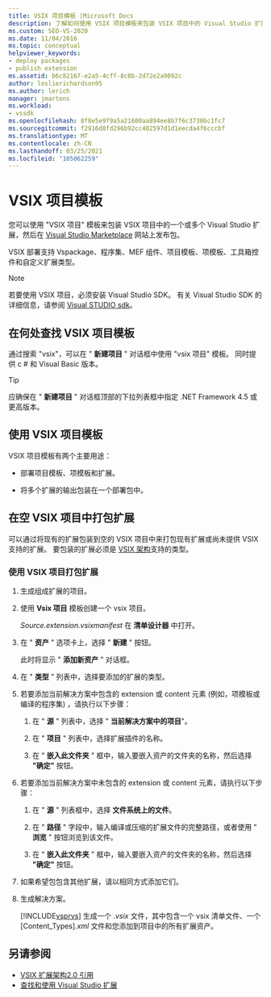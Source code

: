 ```yaml
---
title: VSIX 项目模板 |Microsoft Docs
description: 了解如何使用 VSIX 项目模板来包装 VSIX 项目中的 Visual Studio 扩展，然后在 Visual Studio Marketplace 上发布包。
ms.custom: SEO-VS-2020
ms.date: 11/04/2016
ms.topic: conceptual
helpviewer_keywords:
- deploy packages
- publish extension
ms.assetid: b6c82167-e2a5-4cff-8c8b-2d72e2a9092c
author: leslierichardson95
ms.author: lerich
manager: jmartens
ms.workload:
- vssdk
ms.openlocfilehash: 8f8e5e9f9a5a21600aa894ee8b7f6c3730bc1fc7
ms.sourcegitcommit: f2916d8fd296b92cc402597d1d1eecda4f6cccbf
ms.translationtype: MT
ms.contentlocale: zh-CN
ms.lasthandoff: 03/25/2021
ms.locfileid: "105062259"
---
```

# <a name="vsix-project-template"></a>VSIX 项目模板

您可以使用 "VSIX 项目" 模板来包装 VSIX 项目中的一个或多个 Visual Studio 扩展，然后在 [Visual Studio Marketplace](https://marketplace.visualstudio.com/) 网站上发布包。

 VSIX 部署支持 Vspackage、程序集、MEF 组件、项目模板、项模板、工具箱控件和自定义扩展类型。

> [!NOTE]
> 若要使用 VSIX 项目，必须安装 Visual Studio SDK。 有关 Visual Studio SDK 的详细信息，请参阅 [Visual STUDIO sdk](../extensibility/visual-studio-sdk.md)。

## <a name="where-to-find-the-vsix-project-template"></a>在何处查找 VSIX 项目模板

通过搜索 "vsix"，可以在 " **新建项目** " 对话框中使用 "vsix 项目" 模板。  同时提供 c # 和 Visual Basic 版本。

> [!TIP]
> 应确保在 " **新建项目** " 对话框顶部的下拉列表框中指定 .NET Framework 4.5 或更高版本。

## <a name="uses-of-the-vsix-project-template"></a>使用 VSIX 项目模板

VSIX 项目模板有两个主要用途：

- 部署项目模板、项模板和扩展。

- 将多个扩展的输出包装在一个部署包中。

## <a name="packaging-an-extension-in-an-empty-vsix-project"></a>在空 VSIX 项目中打包扩展

可以通过将现有的扩展包装到空的 VSIX 项目中来打包现有扩展或尚未提供 VSIX 支持的扩展。 要包装的扩展必须是 [VSIX 架构](../extensibility/vsix-extension-schema-2-0-reference.md)支持的类型。

### <a name="to-package-an-extension-by-using-a-vsix-project"></a>使用 VSIX 项目打包扩展

1. 生成组成扩展的项目。

2. 使用 **Vsix 项目** 模板创建一个 vsix 项目。

    *Source.extension.vsixmanifest* 在 **清单设计器** 中打开。

3. 在 " **资产** " 选项卡上，选择 " **新建** " 按钮。

    此时将显示 " **添加新资产** " 对话框。

4. 在 " **类型** " 列表中，选择要添加的扩展的类型。

5. 若要添加当前解决方案中包含的 extension 或 content 元素 (例如，项模板或编译的程序集) ，请执行以下步骤：

   1. 在 " **源** " 列表中，选择 " **当前解决方案中的项目**"。

   2. 在 " **项目** " 列表中，选择扩展插件的名称。

   3. 在 " **嵌入此文件夹** " 框中，输入要嵌入资产的文件夹的名称，然后选择 **"确定"** 按钮。

6. 若要添加当前解决方案中未包含的 extension 或 content 元素，请执行以下步骤：

   1. 在 " **源** " 列表框中，选择 **文件系统上的文件**。

   2. 在 " **路径** " 字段中，输入编译或压缩的扩展文件的完整路径，或者使用 " **浏览** " 按钮浏览到该文件。

   3. 在 " **嵌入此文件夹** " 框中，输入要嵌入资产的文件夹的名称，然后选择 **"确定"** 按钮。

7. 如果希望包包含其他扩展，请以相同方式添加它们。

8. 生成解决方案。

    [!INCLUDE[vsprvs](../code-quality/includes/vsprvs_md.md)] 生成一个 *.vsix* 文件，其中包含一个 vsix 清单文件、一个 [Content_Types]*.xml* 文件和您添加到项目中的所有扩展资产。

## <a name="see-also"></a>另请参阅

- [VSIX 扩展架构2.0 引用](../extensibility/vsix-extension-schema-2-0-reference.md)
- [查找和使用 Visual Studio 扩展](../ide/finding-and-using-visual-studio-extensions.md)
